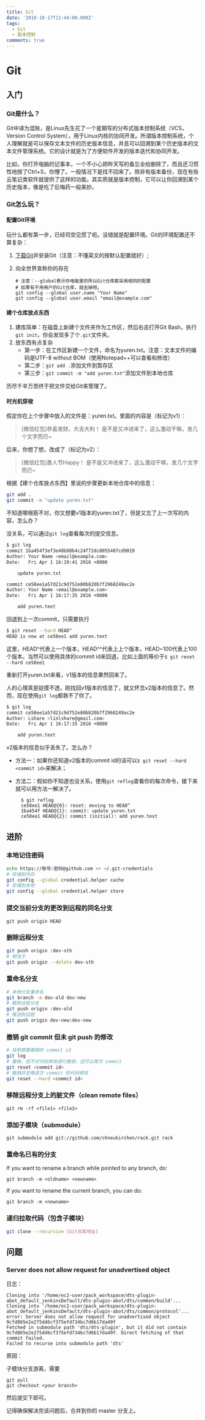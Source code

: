 ```yaml
---
title: Git
date: '2018-10-17T11:44:00.000Z'
tags:
  - Git
  - 版本控制
comments: true
---
```


# Git

## 入门

### Git是什么？

Git中译为混账，是Linus先生花了一个星期写的分布式版本控制系统（VCS，Version Control System），用于Linux内核的协同开发。所谓版本控制系统，个人理解就是可以保存文本文件的历史版本信息，并且可以回溯到某个历史版本的文本文件管理系统。它的设计就是为了方便软件开发的版本迭代和协同开发。

比如，你打开电脑的记事本，一个不小心把昨天写的备忘全给删除了，而且还习惯性地按了Ctrl+S，你懵了。一般情况下是找不回来了。除非有版本备份，现在有些云笔记类软件就提供了这样的功能。其实质就是版本控制，它可以让你回溯到某个历史版本，像是吃了后悔药一般美妙。

### Git怎么玩？

#### 配置Git环境

玩什么都有第一步，已经司空见惯了呃。没错就是配置环境。Git的环境配置还不算复杂：

1. [下载Git](https://git-scm.com/download/win)并安装Git（注意：不懂英文的按默认配置就好）;
2. 向全世界宣称你的存在

   ```text
   # 注意：--global表示你电脑里的所以Git仓库都采用相同的配置
   # 如果有不用用户的Git仓库，就去掉吧。
   git config --global user.name "Your Name"
   git config --global user.email "email@example.com"
   ```

#### 建个仓库放点东西

1. 建库简单：在磁盘上新建个文件夹作为工作区，然后右击打开Git Bash，执行`git init`，你会发现多了个`.git`文件夹。
2. 放东西有点复杂
   * 第一步：在工作区新建一个文件，命名为yuren.txt。注意：文本文件的编码是UTF-8 without BOM（使用Notepad++可以查看和修改）
   * 第二步：`git add .`添加文件到暂存区
   * 第三步：`git commit -m "add yuren.txt"`添加文件到本地仓库

历尽千辛万苦终于把文件交给Git来管理了。

#### 时光机穿梭

假定你在上个步骤中放入的文件是：yuren.txt。里面的内容是（标记为v1）：

> \[微信红包\]恭喜发财，大吉大利！ 是不是又冲进来了，这么激动干嘛，发几个文字而已~

后来，你想了想，改成了（标记为v2）：

> \[微信红包\]愚人节Happy！ 是不是又冲进来了，这么激动干嘛，发几个文字而已~

根据【建个仓库放点东西】里说的步骤更新本地仓库中的信息：

```bash
git add .
git commit -m "update yuren.txt"
```

不知道哪根筋不对，你又想要v1版本的yuren.txt了，但是又忘了上一次写的内容，怎么办？

没关系，可以通过`git log`查看每次的提交信息。

```bash
$ git log
commit 1ba454f3ef3e48b88b4c24f72dc8055407cd9019
Author: Your Name <email@example.com>
Date:   Fri Apr 1 16:19:41 2016 +0800

    update yuren.txt

commit ce58ee1a57d21c9d752e80b820b7f2968249ac2e
Author: Your Name <email@example.com>
Date:   Fri Apr 1 16:17:35 2016 +0800

    add yuren.text
```

回退到上一次commit，只需要执行

```bash
$ git reset --hard HEAD^
HEAD is now at ce58ee1 add yuren.text
```

这里，HEAD^代表上一个版本，HEAD^^代表上上个版本，HEAD~100代表上100个版本。当然可以使用具体的commit id来回退，比如上面的等价于`$ git reset --hard ce58ee1`

重新打开yuren.txt来看，v1版本的信息果然回来了。

人的心理真是捉摸不透，刚找回v1版本的信息了，就又怀念v2版本的信息了。然而，现在使用`git log`都救不了你了。

```bash
$ git log
commit ce58ee1a57d21c9d752e80b820b7f2968249ac2e
Author: Lshare <linlshare@gmail.com>
Date:   Fri Apr 1 16:17:35 2016 +0800

    add yuren.text
```

v2版本的信息似乎丢失了。怎么办？

* 方法一：如果你还知道v2版本的commit id的话可以`$ git reset --hard <commit id>`来解决；
* 方法二：假如你不知道也没关系，使用`git reflog`查看你的每次命令，接下来就可以用方法一解决了。

  ```text
    $ git reflog
    ce58ee1 HEAD@{0}: reset: moving to HEAD^
    1ba454f HEAD@{1}: commit: update yuren.txt
    ce58ee1 HEAD@{2}: commit (initial): add yuren.text
  ```

## 进阶

### 本地记住密码

```bash
echo https://账号:密码@github.com >> ~/.git-credentials
# 存储到内存
git config --global credential.helper cache
# 存储到本地
git config --global credential.helper store
```

### 提交当前分支的更改到远程的同名分支

```text
git push origin HEAD
```

### 删除远程分支

```bash
git push origin :dev-sth
# 相当于
git push origin --delete dev-sth
```

### 重命名分支

```bash
# 本地分支重命名
git branch -m dev-old dev-new
# 删除远程分支
git push origin :dev-old
# 推送到远程
git push origin dev-new:dev-new
```

### 撤销 git commit 但未 git push 的修改

```bash
# 找到想要撤销的 commit id
git log
# 撤销，但不对代码修改进行撤销，还可以再次 commit
git reset <commit id> 
# 撤销并忽略该次 commit 的代码修改
git reset --hard <commit id>
```

### 移除远程分支上的脏文件（clean remote files）

```text
git rm -rf <file1> <file2>
```

### 添加子模块（submodule）

```text
git submodule add git://github.com/chneukirchen/rack.git rack
```

### 重命名已有的分支

If you want to rename a branch while pointed to any branch, do:

```text
git branch -m <oldname> <newname>
```

If you want to rename the current branch, you can do:

```text
git branch -m <newname>
```

### 递归拉取代码（包含子模块）

```bash
git clone --recursive [Git仓库地址]
```

## 问题

### Server does not allow request for unadvertised object

日志：

```text
Cloning into '/home/ec2-user/pack_workspace/dts-plugin-abot_default_jenkinsDefault/dts-plugin-abot/dts/common/build'...
Cloning into '/home/ec2-user/pack_workspace/dts-plugin-abot_default_jenkinsDefault/dts-plugin-abot/dts/common/protocol'...
error: Server does not allow request for unadvertised object 9cfd865e2e275dd6cf375efd734bc7d6b17da49f
Fetched in submodule path 'dts/dts-plugin', but it did not contain 9cfd865e2e275dd6cf375efd734bc7d6b17da49f. Direct fetching of that commit failed.
Failed to recurse into submodule path 'dts'
```

原因：

子模块分支游离，需要

```text
git pull
git checkout <your branch>
```

然后提交下即可。

记得确保解决完该问题后，合并到你的 master 分支上。

